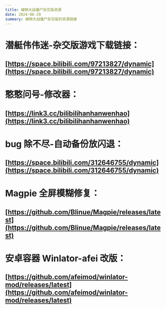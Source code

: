 ```yaml
---
title: 植物大战僵尸杂交版资源
date: 2024-06-29
summary: 植物大战僵尸杂交版的资源链接
---
```


# 潜艇伟伟迷-杂交版游戏下载链接：

## [https://space.bilibili.com/97213827/dynamic](https://space.bilibili.com/97213827/dynamic)

# 憨憨问号-修改器：

## [https://link3.cc/bilibilihanhanwenhao](https://link3.cc/bilibilihanhanwenhao)

# bug 除不尽-自动备份放闪退：

## [https://space.bilibili.com/312646755/dynamic](https://space.bilibili.com/312646755/dynamic)

# Magpie 全屏模糊修复：

## [https://github.com/Blinue/Magpie/releases/latest](https://github.com/Blinue/Magpie/releases/latest)

# 安卓容器 Winlator-afei 改版：

## [https://github.com/afeimod/winlator-mod/releases/latest](https://github.com/afeimod/winlator-mod/releases/latest)
